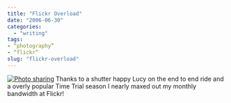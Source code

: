 ```yaml
---
title: "Flickr Overload"
date: "2006-06-30"
categories:
  - "writing"
tags:
- “photography”
- “flickr”
slug: "flickr-overload"
---
```


 [![Photo sharing][image-1]][1]
Thanks to a shutter happy Lucy on the end to end ride and a overly popular Time Trial season I nearly maxed out my monthly bandwidth at Flickr!

[1]:	https://static.flickr.com/49/178273362_9629ad6393_d.jpg "Flickr Uploader"

[image-1]:	/images/178273362_9629ad6393_s.jpg